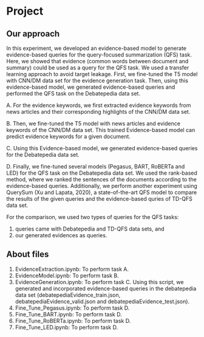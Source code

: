 # Project
## Our approach
In this experiment, we developed an evidence-based model to generate evidence-based queries for the query-focused summarization (QFS) task. Here, we showed that evidence (common words between document and summary) could be used as a query for the QFS task. We used a transfer learning approach to avoid target leakage. First, we fine-tuned the T5 model with CNN/DM data set for the evidence generation task. Then, using this evidence-based model, we generated evidence-based queries and performed the QFS task on the Debatepedia data set.

A. For the evidence keywords, we first extracted evidence keywords from news articles and their corresponding highlights of the CNN/DM data set.

B. Then, we fine-tuned the T5 model with news articles and evidence keywords of the CNN/DM data set. This trained Evidence-based model can predict evidence keywords for a given document.

C. Using this Evidence-based model, we generated evidence-based queries for the Debatepedia data set.

D. Finally, we fine-tuned several models (Pegasus, BART, RoBERTa and LED) for the QFS task on the Debatepedia data set. We used the rank-based method, where we ranked the sentences of the documents according to the evidence-based queries. Additionally, we perform another experiment using QuerySum (Xu and Lapata, 2020), a state-of-the-art QFS model to compare the results of the given queries and the evidence-based quries of TD-QFS data set.

 For the comparison, we used two types of queries for the QFS tasks:
1. queries came with Debatepedia and TD-QFS data sets, and
2. our generated evidences as queries.
## About files
1. EvidenceExtraction.ipynb: To perform task A.
2. EvidenceModel.ipynb: To perform task B.
3. EvidenceGeneration.ipynb: To perform task C. Using this script, we generated and incorporated evidence-based queries in the debatepedia data set (debatepediaEvidence_train.json, debatepediaEvidence_valid.json and debatepediaEvidence_test.json).
4. Fine_Tune_Pegasus.ipynb: To perform task D.
5. Fine_Tune_BART.ipynb: To perform task D.
6. Fine_Tune_RoBERTa.ipynb: To perform task D.
7. Fine_Tune_LED.ipynb: To perform task D.
